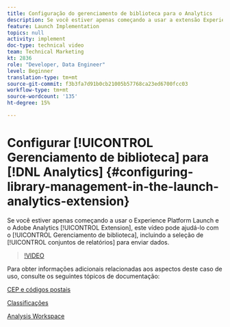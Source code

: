 ```yaml
---
title: Configuração do gerenciamento de biblioteca para o Analytics
description: Se você estiver apenas começando a usar a extensão Experience Platform Launch para o Adobe Analytics, este vídeo poderá ajudá-lo com a parte de gerenciamento da biblioteca da configuração, incluindo a seleção de conjuntos de relatórios para os quais deseja enviar dados.
feature: Launch Implementation
topics: null
activity: implement
doc-type: technical video
team: Technical Marketing
kt: 2836
role: "Developer, Data Engineer"
level: Beginner
translation-type: tm+mt
source-git-commit: f3b3fa7d91b0cb21005b57768ca23ed6700fcc03
workflow-type: tm+mt
source-wordcount: '135'
ht-degree: 15%

---
```



# Configurar [!UICONTROL Gerenciamento de biblioteca] para [!DNL Analytics] {#configuring-library-management-in-the-launch-analytics-extension}

Se você estiver apenas começando a usar o Experience Platform Launch e o Adobe Analytics [!UICONTROL Extension], este vídeo pode ajudá-lo com o [!UICONTROL Gerenciamento de biblioteca], incluindo a seleção de [!UICONTROL conjuntos de relatórios] para enviar dados.

>[!VIDEO](https://video.tv.adobe.com/v/27092/?quality=12)

Para obter informações adicionais relacionadas aos aspectos deste caso de uso, consulte os seguintes tópicos de documentação:

[CEP e códigos postais](https://docs.adobe.com/help/en/analytics/components/variables/dimensions-reports/reports-zip.html)

[Classificações](https://docs.adobe.com/content/help/pt-BR/analytics/components/classifications/c-classifications.html)

[Analysis Workspace](https://docs.adobe.com/content/help/pt-BR/analytics/analyze/analysis-workspace/home.html)
